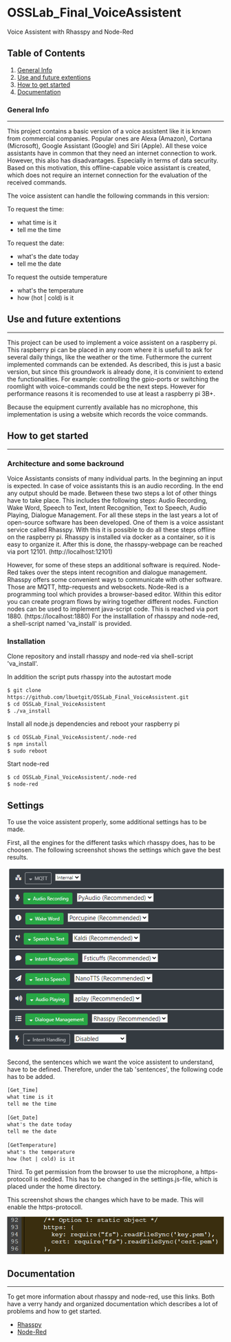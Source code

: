# OSSLab_Final_VoiceAssistent
Voice Assistent with Rhasspy and Node-Red

## Table of Contents
1. [General Info](#general-info)
2. [Use and future extentions](#Use-and-futur-extentions)
3. [How to get started](#How-to-get-started)
4. [Documentation](#Documentation)


### General Info
***
This project contains a basic version of a voice assistent like it is known from commercial companies. Popular ones are Alexa (Amazon), Cortana (Microsoft), Google Assistant (Google) and Siri (Apple). All these voice assistants have in common that they need an internet connection to work. However, this also has disadvantages. Especially in terms of data security. Based on this motivation, this offline-capable voice assistant is created, which does not require an internet connection for the evaluation of the received commands.

The voice assistent can handle the following commands in this version:

To request the time:
- what time is it
- tell me the time

To request the date:
- what's the date today
- tell me the date

To request the outside temperature
- what's the temperature
- how (hot | cold) is it

## Use and future extentions
***
This project can be used to implement a voice assistent on a raspberry pi. This raspberry pi can be placed in any room where it is usefull to ask for several daily things, like the weather or the time. Futhermore the current implemented commands can be extended. As described, this is just a basic version, but since this groundwork is already done, it is convinient to extend the functionalities. For example: controlling the gpio-ports or switching the roomlight with voice-commands could be the next steps. However for performance reasons it is recomended to use at least a raspberry pi 3B+.

Because the equipment currently available has no microphone, this implementation is using a website which records the voice commands.

## How to get started
***

### Architecture and some backround

Voice Assistants consists of many individual parts. In the beginning an input is expected. In case of voice assistants this is an audio recording. In the end any output should be made. Between these two steps a lot of other things have to take place. This includes the following steps: Audio Recording, Wake Word, Speech to Text, Intent Recognition, Text to Speech, Audio Playing, Dialogue Management.
For all these steps in the last years a lot of open-source software has been developed. One of them is a voice assistant service called Rhasspy. With this it is possible to do all these steps offline on the raspberry pi. Rhasspy is installed via docker as a container, so it is easy to organize it. After this is done, the rhasspy-webpage can be reached via port 12101. (http://localhost:12101)

However, for some of these steps an additional software is required. Node-Red takes over the steps intent recognition and dialogue management. Rhasspy offers some convenient ways to communicate with other software. Those are MQTT, http-requests and websockets.
Node-Red is a programming tool which provides a browser-based editor. Within this editor you can create program flows by wiring together different nodes. Function nodes can be used to implement java-script code. This is reached via port 1880. (https://localhost:1880)
For the installlation of rhasspy and node-red, a shell-script named 'va_install' is provided. 

### Installation

Clone repository and install rhasspy and node-red via shell-script 'va_install'.

In addition the script puts rhasspy into the autostart mode
```
$ git clone https://github.com/lbuetgit/OSSLab_Final_VoiceAssistent.git
$ cd OSSLab_Final_VoiceAssistent
$ ./va_install
```
Install all node.js dependencies and reboot your raspberry pi
```
$ cd OSSLab_Final_VoiceAssistent/.node-red
$ npm install
$ sudo reboot
```
Start node-red
```
$ cd OSSLab_Final_VoiceAssistent/.node-red
$ node-red
```

## Settings

To use the voice assistent properly, some additional settings has to be made.

First, all the engines for the different tasks which rhasspy does, has to be choosen.
The following screenshot shows the settings which gave the best results.

![](images/rhasspysettings.PNG)

Second, the sentences which we want the voice assistent to understand, have to be defined. Therefore, under the tab 'sentences', the following code has to be added.
```
[Get_Time]
what time is it
tell me the time

[Get_Date]
what's the date today
tell me the date

[GetTemperature]
what's the temperature
how (hot | cold) is it
```

Third. To get permission from the browser to use the microphone, a https-protocoll is nedded.
This has to be changed in the settings.js-file, which is placed under the home directory.

This screenshot shows the changes which have to be made. This will enable the https-protocoll.

![](images/noderedhttps.PNG)

## Documentation
***
To get more information about rhasspy and node-red, use this links. Both have a verry handy and organized documentation which describes a lot of problems and how to get started.
* [Rhasspy](https://rhasspy.readthedocs.io/en/latest/)
* [Node-Red](https://nodered.org/)
